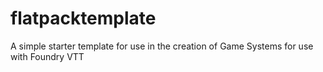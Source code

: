 # flatpacktemplate
A simple starter template for use in the creation of Game Systems for use with Foundry VTT

